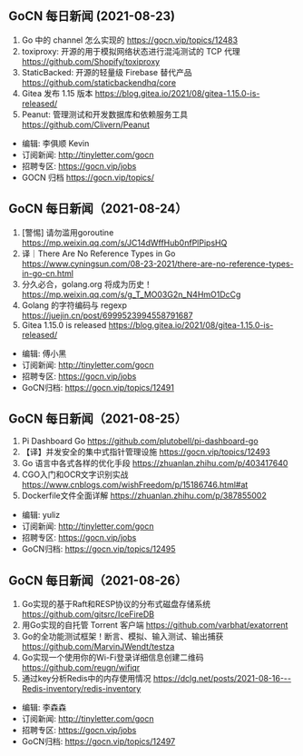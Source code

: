 ## GoCN 每日新闻 (2021-08-23)

1. Go 中的 channel 怎么实现的 https://gocn.vip/topics/12483
2. toxiproxy: 开源的用于模拟网络状态进行混沌测试的 TCP 代理 https://github.com/Shopify/toxiproxy
3. StaticBacked: 开源的轻量级 Firebase 替代产品 https://github.com/staticbackendhq/core
4. Gitea 发布 1.15 版本 https://blog.gitea.io/2021/08/gitea-1.15.0-is-released/
5. Peanut: 管理测试和开发数据库和依赖服务工具 https://github.com/Clivern/Peanut

- 编辑: 李俱顺 Kevin
- 订阅新闻: http://tinyletter.com/gocn
- 招聘专区: https://gocn.vip/jobs
- GOCN 归档 https://gocn.vip/topics/

## GoCN 每日新闻（2021-08-24）

1. [警惕] 请勿滥用goroutine https://mp.weixin.qq.com/s/JC14dWffHub0nfPlPipsHQ
2. 译｜There Are No Reference Types in Go https://www.cyningsun.com/08-23-2021/there-are-no-reference-types-in-go-cn.html
3. 分久必合，golang.org 将成为历史！ https://mp.weixin.qq.com/s/g_T_MO03G2n_N4HmO1DcCg
4. Golang 的字符编码与 regexp https://juejin.cn/post/6999523994558791687
5. Gitea 1.15.0 is released https://blog.gitea.io/2021/08/gitea-1.15.0-is-released/

- 编辑: 傅小黑
- 订阅新闻: http://tinyletter.com/gocn
- 招聘专区: https://gocn.vip/jobs
- GoCN归档: https://gocn.vip/topics/12491

## GoCN 每日新闻（2021-08-25）

1. Pi Dashboard Go https://github.com/plutobell/pi-dashboard-go
2. 【译】并发安全的集中式指针管理设施 https://gocn.vip/topics/12493
3. Go 语言中各式各样的优化手段 https://zhuanlan.zhihu.com/p/403417640
4. CGO入门和OCR文字识别实战 https://www.cnblogs.com/wishFreedom/p/15186746.html#at
5. Dockerfile文件全面详解 https://zhuanlan.zhihu.com/p/387855002

- 编辑: yuliz
- 订阅新闻: http://tinyletter.com/gocn
- 招聘专区: https://gocn.vip/jobs
- GoCN归档: https://gocn.vip/topics/12495


## GoCN 每日新闻（2021-08-26）

1. Go实现的基于Raft和RESP协议的分布式磁盘存储系统 https://github.com/gitsrc/IceFireDB
2. 用Go实现的自托管 Torrent 客户端 https://github.com/varbhat/exatorrent
3. Go的全功能测试框架！断言、模拟、输入测试、输出捕获 https://github.com/MarvinJWendt/testza
4. Go实现一个使用你的Wi-Fi登录详细信息创建二维码 https://github.com/reugn/wifiqr
5. 通过key分析Redis中的内存使用情况 https://dclg.net/posts/2021-08-16---Redis-inventory/redis-inventory

- 编辑: 李森森
- 订阅新闻: http://tinyletter.com/gocn
- 招聘专区: https://gocn.vip/jobs
- GoCN归档: https://gocn.vip/topics/12497
